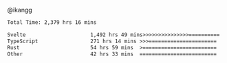 @ikangg
<!--START_SECTION:waka-->

```txt
Total Time: 2,379 hrs 16 mins

Svelte                     1,492 hrs 49 mins>>>>>>>>>>>>>>>==========   61.64 %
TypeScript                 271 hrs 14 mins >>>======================   11.20 %
Rust                       54 hrs 59 mins  >========================   02.27 %
Other                      42 hrs 33 mins  =========================   01.76 %
```

<!--END_SECTION:waka-->
